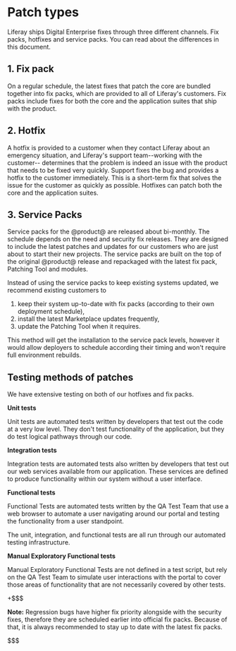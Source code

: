 # Patch types [](id=patch-types)

Liferay ships Digital Enterprise fixes through three different channels. Fix packs, hotfixes and service packs. You can read about the differences in this document.

## 1. Fix pack
On a regular schedule, the latest fixes that patch the core are bundled together
into fix packs, which are provided to all of Liferay's customers. Fix packs
include fixes for both the core and the application suites that ship with the
product. 

## 2. Hotfix
A hotfix is provided to a customer when they contact Liferay about an
emergency situation, and Liferay's support team--working with the customer--
determines that the problem is indeed an issue with the product that needs to be
fixed very quickly. Support fixes the bug and provides a hotfix to the customer
immediately. This is a short-term fix that solves the issue for the customer as
quickly as possible. Hotfixes can patch both the core and the application
suites.

## 3. Service Packs
Service packs for the @product@ are released about bi-monthly. The schedule depends on the need and security fix releases. They are designed to include the latest patches and updates for our customers who are just about to start their new projects. The service packs are built on the top of the original @product@ release and repackaged with the latest fix pack, Patching Tool and modules.

Instead of using the service packs to keep existing systems updated, we recommend existing customers to

1. keep their system up-to-date with fix packs (according to their own deployment schedule),
2. install the latest Marketplace updates frequently,
3. update the Patching Tool when it requires.

This method will get the installation to the service pack levels, however it would allow deployers to schedule according their timing and won't require full environment rebuilds. 

## Testing methods of patches
We have extensive testing on both of our hotfixes and fix packs.

**Unit tests**

Unit tests are automated tests written by developers that test out the code at a very low level. They don't test functionality of the application, but they do test logical pathways through our code.

**Integration tests**

Integration tests are automated tests also written by developers that test out our web services available from our application. These services are defined to produce functionality within our system without a user interface.

**Functional tests**

Functional Tests are automated tests written by the QA Test Team that use a web browser to automate a user navigating around our portal and testing the functionality from a user standpoint.

The unit, integration, and functional tests are all run through our automated testing infrastructure.

**Manual Exploratory Functional tests**

Manual Exploratory Functional Tests are not defined in a test script, but rely on the QA Test Team to simulate user interactions with the portal to cover those areas of functionality that are not necessarily covered by other tests.


+$$$

**Note:** Regression bugs have higher fix priority alongside with the security fixes, therefore they are scheduled earlier into official fix packs. Because of that, it is always recommended to stay up to date with the latest fix packs.

$$$